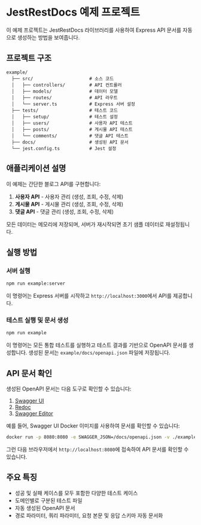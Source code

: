 # JestRestDocs 예제 프로젝트

이 예제 프로젝트는 JestRestDocs 라이브러리를 사용하여 Express API 문서를 자동으로 생성하는 방법을 보여줍니다.

## 프로젝트 구조

```
example/
  ├── src/                     # 소스 코드
  │   ├── controllers/         # API 컨트롤러
  │   ├── models/              # 데이터 모델
  │   ├── routes/              # API 라우트
  │   └── server.ts            # Express 서버 설정
  ├── tests/                   # 테스트 코드
  │   ├── setup/               # 테스트 설정
  │   ├── users/               # 사용자 API 테스트
  │   ├── posts/               # 게시물 API 테스트
  │   └── comments/            # 댓글 API 테스트
  ├── docs/                    # 생성된 API 문서
  └── jest.config.ts           # Jest 설정
```

## 애플리케이션 설명

이 예제는 간단한 블로그 API를 구현합니다:

1. **사용자 API** - 사용자 관리 (생성, 조회, 수정, 삭제)
2. **게시물 API** - 게시물 관리 (생성, 조회, 수정, 삭제)
3. **댓글 API** - 댓글 관리 (생성, 조회, 수정, 삭제)

모든 데이터는 메모리에 저장되며, 서버가 재시작되면 초기 샘플 데이터로 재설정됩니다.

## 실행 방법

### 서버 실행

```bash
npm run example:server
```

이 명령어는 Express 서버를 시작하고 `http://localhost:3000`에서 API를 제공합니다.

### 테스트 실행 및 문서 생성

```bash
npm run example
```

이 명령어는 모든 통합 테스트를 실행하고 테스트 결과를 기반으로 OpenAPI 문서를 생성합니다. 생성된 문서는 `example/docs/openapi.json` 파일에 저장됩니다.

## API 문서 확인

생성된 OpenAPI 문서는 다음 도구로 확인할 수 있습니다:

1. [Swagger UI](https://swagger.io/tools/swagger-ui/)
2. [Redoc](https://github.com/Redocly/redoc)
3. [Swagger Editor](https://editor.swagger.io/)

예를 들어, Swagger UI Docker 이미지를 사용하여 문서를 확인할 수 있습니다:

```bash
docker run -p 8080:8080 -e SWAGGER_JSON=/docs/openapi.json -v ./example/docs:/docs swaggerapi/swagger-ui
```

그런 다음 브라우저에서 `http://localhost:8080`에 접속하여 API 문서를 확인할 수 있습니다.

## 주요 특징

- 성공 및 실패 케이스를 모두 포함한 다양한 테스트 케이스
- 도메인별로 구분된 테스트 파일
- 자동 생성된 OpenAPI 문서
- 경로 파라미터, 쿼리 파라미터, 요청 본문 및 응답 스키마 자동 문서화
